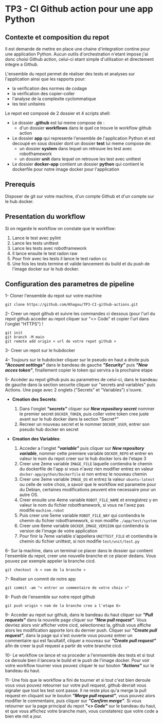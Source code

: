 # TP3 - CI Github action pour une app Python

## Contexte et composition du repot

Il est demande de mettre en place une chaine d'integration contine pour une application Python. Aucun outils d'orchestration n'etant impose j'ai donc choisi Github action, celui-ci etant simple d'utilisation et directement integre a Github.

L'ensemble du repot permet de réaliser des tests et analyses sur l'application ainsi que les rapports pour:

- la verification des normes de codage
- la verification des copier-coller
- l'analyse de la complexite cyclommatique
- les test unitaires

Le repot est composé de 2 dossier et 4 scripts shell:

- Le dossier **.github** est lui meme compose de :
  - d'un dossier **workflows** dans le quel ce trouve le workflow github action
- Le dossier **app** qui represente l'ensemble de l'application Python et est decoupé en sous dossier dont un dossier **test** lui meme compose de:
  - un dossier **system** dans lequel on retrouve les test avec robotframework
  - un dossier **unit** dans lequel on retrouve les test avec unittest
- Le dossier **docker-app** contient un dossier **python** qui contient le dockerfile pour notre image docker pour l'application

## Prerequis

Disposer de git sur votre machine, d'un compte Github et d'un compte sur le hub docker.

## Presentation du workflow

Si on regarde le workflow on constate que le workflow:

1. Lance le test avec pylint
2. Lance les tests unittest
3. Lance les tests avec robotframework
4. Il lance ensuite le test radon raw
5. Pour finir avec les tests il lance le test radon cc
6. Une fois les tests termine et valide lancement du build et du push de l'image docker sur le hub docker.

## Configuration des parametres de pipeline

1- Cloner l'ensemble du repot sur votre machine

```
git clone https://github.com/Khagou/TP3-CI-github-actions.git
```

2- Creer un repot github et suivre les commandes ci dessous (pour l'url du repot github acceder au repot cliquer sur "<> Code" et copier l'url dans l'onglet "HTTPS") !

```
git init
git branch -M main
git remote add origin < url de votre repot github >
```

3- Creer un repot sur le hubdocker

4- Toujours sur le hubdocker cliquer sur le pseudo en haut a droite puis **_"Account settings"_** dans le bandeau de gauche **_"Security"_** puis **_"New acces token"_**, finallement copier le token qui servira a la prochaine etape

5- Accèder au repot github puis au parametres de celui-ci, dans le bandeau de gauche dans la section securite cliquer sur "secrets and variables" puis Actions. Une page avec 2 onglets ("Secrets" et "Variables") s'ouvre.

- **Creation des Secrets**:

  1. Dans l'onglet **_"secrets"_** cliquer sur **_New repository secret_** nommer le premier secret `DOCKER_TOKEN`, puis coller votre token cree juste avant sur le hub docker dans la section "Secret\*"
  2. Recreer un nouveau secret et le nommer `DOCKER_USER`, entrer son pseudo hub docker en secret

- **Creation des Variables**:
  1. Acceder a l'onglet **_"variable"_** puis cliquer sur **_New repository variable_**, nommer cette premiere variable `DOCKER_REPO` et entrer en valeur le nom du repot creer sur le hub docker lors de l'etape 3
  2. Creer une 2eme variable `IMAGE_FILE` laquelle contiendra le chemin du dockerfile de l'app si vous n'avez rien modifier entrez en valeur `docker-app/python/Dockerfile` si non entrez le nouveau chemin
  3. Creer une 3eme variable `IMAGE_OS` et entrez la valeur `ubuntu-latest` ou celle de votre choix, a savoir que le workflow est parametre pour du Debian, certaines modifications peuvent etre necessaire pour un autre OS.
  4. Creer ensuite une 4eme variable `ROBOT_FILE_NAME` et enregistrez y en valeur le nom du fichier robotframework, si vous ne l'avez pas modifie `machine.robot`
  5. Puis creer une 5eme variable `ROBOT_FILE_WAY` qui contiendra le chemin du fichier robotframework, si non modifie `./app/test/system`
  6. Creer une 6eme variable `DOCKER_IMAGE_VERSION` qui contiendra la version de l'image de votre application
  7. Pour finir la 7eme variable s'appellera `UNITTEST_FILE` et contiendra le chemin du fichier unittest, si non modifie `test/unit/test.py`

6- Sur la machine, dans un terminal ce placer dans le dossier qui contient l'ensemble du repot, creer une nouvelle branche et ce placer dedans. Vous pouvez par exemple appeler la branche cicd.

```
git checkout -b < nom de la branche >
```

7- Realiser un commit de notre app

```
git commit -am "< entrer un commentaire de votre choix >"
```

8- Push de l'ensemble sur notre repot github

```
git push origin < nom de la branche cree a l'etape 6>
```

9- Acceder au repot sur github, dans le bandeau du haut cliquer sur **_"Pull requests"_** dans la nouvelle page cliquer sur **_"New pull request"_**.
Vous devriez alors voir afficher votre cicd, selectionnez la, github vous affiche alors les modification apporte lors du dernier push.
Cliquer sur **_"Create pull request"_**, dans la page qui s'est ouverte vous pouvez entrer un commentaire qui est facultatif, cliquer a nouveau sur **_"Create pull request"_** afin de creer la pull request a partir de votre branche cicd.

10- Le workflow ce lance et va proceder a l'enmsemble des tests et si tout ce deroule bien il lancera le build et le push de l'image docker.
Pour voir votre workflow tourner vous pouvez cliquer le sur bouton **_"Actions"_** sur le bandeau du haut.

11- Une fois que le workflow a fini de tourner et si tout c'est bien deroule vous vous pouvez retourner sur votre pull request, github devrait vous signaler que tout les test sont passe.
Il ne reste plus qu'a merge la pull request en cliquant sur le bouton **_"Merge pull request"_**, vous pouvez alors modifier le commentaire, puis cliquer sur **_"Confirm merge"_**.
Si vous retourner sur la page principal du repot **_"<> Code"_** sur le bandeau du haut, et que vous affichez votre branche main, vous constaterez que votre code a bien ete mit a jour.
